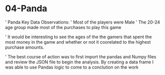 # 04-Panda
' Panda
 Key Data Observations: 
  ' Most of the players were Male 
  ' The 20-24 age group made most of the purchases to play this game

  ' It would be interesting to see the ages of the the gamers that spent the most money in the game and whether or not it coorelated to the highest purchase amounts. 
  
' The best course of action was to first import the pandas and Numpy files and review the JSON file to begin the analysis. By creating a data frame I was able to use Pandas logic to come to a conclution on the work 
